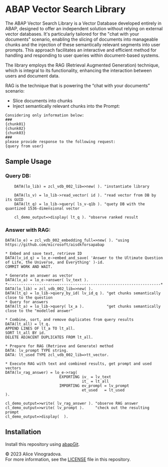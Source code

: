 # ABAP Vector Search Library

The ABAP Vector Search Library is a Vector Database developed entirely in ABAP, designed to offer an independent solution without relying on external vector databases. It's particularly tailored for the "chat with your documents" scenario, enabling the slicing of documents into manageable chunks and the injection of these semantically relevant segments into user prompts. This approach facilitates an interactive and efficient method for handling and responding to user queries within document-based systems.

The library employs the RAG (Retrieval Augmented Generation) technique, which is integral to its functionality, enhancing the interaction between users and document data.

RAG is the technique that is powering the “chat with your documents” scenario:
 - Slice documents into chunks
 - Inject semantically relevant chunks into the Prompt:
```code
Considering only information below:
###
{chunk01}
{chunk02}
{chunk03}
###
please provide response to the following request: 
{query from user}
```

## Sample Usage

### Query DB:
```ABAP
    DATA(lo_lib) = zcl_vdb_002_lib=>new( ). "instantiate library

    DATA(ls_v) = lo_lib->read_vector( id ). "read vector from DB by its GUID
    DATA(lt_q) = lo_lib->query( ls_v-q1b ). "quety DB with the quantized 1536-dimensional vector

    cl_demo_output=>display( lt_q ). "observe ranked result
```
### Answer with RAG:
```abap
DATA(lo_e) = zcl_vdb_002_embedding_full=>new( ). "using https://github.com/microsoft/aisdkforsapabap

* Embed and save text, retrieve ID
DATA(lv_id_q) = lo_e->embed_and_save( 'Answer to the Ultimate Question of Life, the Universe, and Everything' )-id.
COMMIT WORK AND WAIT.

* Generate an answer as vector
DATA(lx_a) = lo_e->answer( lv_text ).
*--------------------------------------------------------------------*
DATA(lo_lib) = zcl_vdb_002_lib=>new( ).
DATA(lt_q) = lo_lib->query_by_id( lv_id_q ). "get chunks semantically close to the question
* Query for answers
DATA(lt_a) = lo_lib->query( lx_a ).          "get chunks semantically close to the "modelled answer"

* Combine, sort, and remove duplicates from query results
DATA(lt_all) = lt_q.
APPEND LINES OF lt_a TO lt_all.
SORT lt_all BY id.
DELETE ADJACENT DUPLICATES FROM lt_all.

* Prepare for RAG (Retrieve and Generate) method
DATA: lv_prompt TYPE string.
DATA: lt_used TYPE zcl_vdb_002_lib=>tt_vector.

* Execute RAG with text and combined results, get prompt and used vectors
DATA(lv_rag_answer) = lo_e->rag(
                        EXPORTING iv_ = lv_text
                                  it_ = lt_all
                        IMPORTING ev_prompt = lv_prompt
                                  et_used   = lt_used
).

cl_demo_output=>write( lv_rag_answer ). "observe RAG answer
cl_demo_output=>write( lv_prompt ).     "check out the resulting prompt
cl_demo_output=>display(  ).
```

## Installation

Install this repository using [abapGit](https://github.com/abapGit/abapGit#abapgit).

© 2023 Alice Vinogradova.  
For more information, see the [LICENSE](LICENSE) file in this repository.

